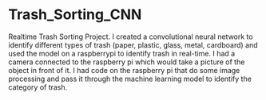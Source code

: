 # Trash_Sorting_CNN
Realtime Trash Sorting Project. I created a convolutional neural network to identify different types of trash (paper, plastic, glass, metal, cardboard) and used the model on a raspberrypi to identify trash in real-time. I had a camera connected to the raspberry pi which would take a picture of the object in front of it. I had code on the raspberry pi that do some image processing and pass it through the machine learning model to identify the category of trash. 
